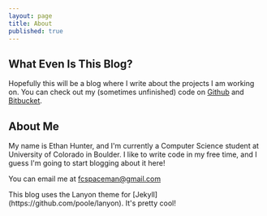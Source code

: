 ```yaml
---
layout: page
title: About
published: true
---
```


## What Even Is This Blog?
Hopefully this will be a blog where I write about the projects I am working on. You can check out my (sometimes unfinished) code on [Github](https://github.com/Spaceman1701) and [Bitbucket](https://bitbucket.org/Spaceman42/).

## About Me
My name is Ethan Hunter, and I'm currently a Computer Science student at University of Colorado in Boulder. I like to write code in my free time, and I guess I'm going to start blogging about it here!

You can email me at fcspaceman@gmail.com

<p class="message">
  This blog uses the Lanyon theme for [Jekyll] (https://github.com/poole/lanyon). It's pretty cool!
</p>
